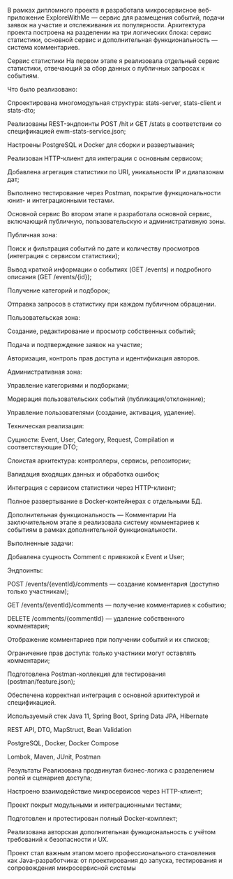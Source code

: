 В рамках дипломного проекта я разработала микросервисное веб-приложение ExploreWithMe — сервис для размещения событий, подачи заявок на участие и отслеживания их популярности. Архитектура проекта построена на разделении на три логических блока: сервис статистики, основной сервис и дополнительная функциональность — система комментариев.

Сервис статистики На первом этапе я реализовала отдельный сервис статистики, отвечающий за сбор данных о публичных запросах к событиям.

Что было реализовано:

Спроектирована многомодульная структура: stats-server, stats-client и stats-dto;

Реализованы REST-эндпоинты POST /hit и GET /stats в соответствии со спецификацией ewm-stats-service.json;

Настроены PostgreSQL и Docker для сборки и развертывания;

Реализован HTTP-клиент для интеграции с основным сервисом;

Добавлена агрегация статистики по URI, уникальности IP и диапазонам дат;

Выполнено тестирование через Postman, покрытие функциональности юнит- и интеграционными тестами.

Основной сервис Во втором этапе я разработала основной сервис, включающий публичную, пользовательскую и административную зоны.

Публичная зона:

Поиск и фильтрация событий по дате и количеству просмотров (интеграция с сервисом статистики);

Вывод краткой информации о событиях (GET /events) и подробного описания (GET /events/{id});

Получение категорий и подборок;

Отправка запросов в статистику при каждом публичном обращении.

Пользовательская зона:

Создание, редактирование и просмотр собственных событий;

Подача и подтверждение заявок на участие;

Авторизация, контроль прав доступа и идентификация авторов.

Административная зона:

Управление категориями и подборками;

Модерация пользовательских событий (публикация/отклонение);

Управление пользователями (создание, активация, удаление).

Техническая реализация:

Сущности: Event, User, Category, Request, Compilation и соответствующие DTO;

Слоистая архитектура: контроллеры, сервисы, репозитории;

Валидация входящих данных и обработка ошибок;

Интеграция с сервисом статистики через HTTP-клиент;

Полное развертывание в Docker-контейнерах с отдельными БД.

Дополнительная функциональность — Комментарии На заключительном этапе я реализовала систему комментариев к событиям в рамках дополнительной функциональности.

Выполненные задачи:

Добавлена сущность Comment с привязкой к Event и User;

Эндпоинты:

POST /events/{eventId}/comments — создание комментария (доступно только участникам);

GET /events/{eventId}/comments — получение комментариев к событию;

DELETE /comments/{commentId} — удаление собственного комментария;

Отображение комментариев при получении событий и их списков;

Ограничение прав доступа: только участники могут оставлять комментарии;

Подготовлена Postman-коллекция для тестирования (postman/feature.json);

Обеспечена корректная интеграция с основной архитектурой и спецификацией.

Используемый стек Java 11, Spring Boot, Spring Data JPA, Hibernate

REST API, DTO, MapStruct, Bean Validation

PostgreSQL, Docker, Docker Compose

Lombok, Maven, JUnit, Postman

Результаты Реализована продвинутая бизнес-логика с разделением ролей и сценариев доступа;

Настроено взаимодействие микросервисов через HTTP-клиент;

Проект покрыт модульными и интеграционными тестами;

Подготовлен и протестирован полный Docker-комплект;

Реализована авторская дополнительная функциональность с учётом требований к безопасности и UX.

Проект стал важным этапом моего профессионального становления как Java-разработчика: от проектирования до запуска, тестирования и сопровождения микросервисной системы
